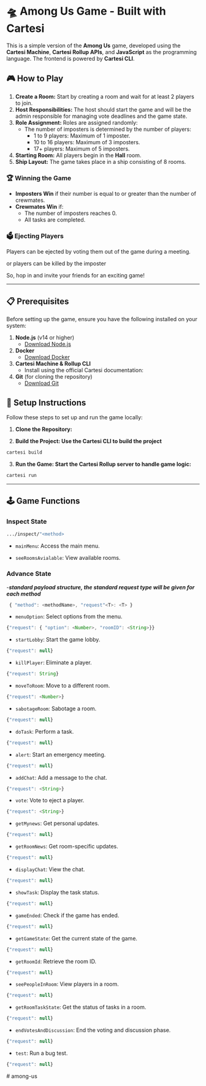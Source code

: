 # 🛸 Among Us Game - Built with Cartesi

This is a simple version of the **Among Us** game, developed using the **Cartesi Machine**, **Cartesi Rollup APIs**, and **JavaScript** as the programming language. The frontend is powered by **Cartesi CLI**.

## 🎮 How to Play

1. **Create a Room:** Start by creating a room and wait for at least 2 players to join.
2. **Host Responsibilities:** The host should start the game and will be the admin responsible for managing vote deadlines and the game state.
3. **Role Assignment:** Roles are assigned randomly:
   - The number of imposters is determined by the number of players:
     - 1 to 9 players: Maximum of 1 imposter.
     - 10 to 16 players: Maximum of 3 imposters.
     - 17+ players: Maximum of 5 imposters.
4. **Starting Room:** All players begin in the **Hall** room.
5. **Ship Layout:** The game takes place in a ship consisting of 8 rooms.

### 🏆 Winning the Game

- **Imposters Win** if their number is equal to or greater than the number of crewmates.
- **Crewmates Win** if:
  - The number of imposters reaches 0.
  - All tasks are completed.

### 🗳️ Ejecting Players

Players can be ejected by voting them out of the game during a meeting.

or players can be killed by the imposter

So, hop in and invite your friends for an exciting game!

---


## 📋 Prerequisites

Before setting up the game, ensure you have the following installed on your system:

1. **Node.js** (v14 or higher)
   - [Download Node.js](https://nodejs.org/)
2. **Docker**
   - [Download Docker](https://www.docker.com/products/docker-desktop)
3. **Cartesi Machine & Rollup CLI**
   - Install using the official Cartesi documentation: 
4. **Git** (for cloning the repository)
   - [Download Git](https://git-scm.com/downloads)


## 🔧 Setup Instructions

Follow these steps to set up and run the game locally:

1. **Clone the Repository:**

2. **Build the Project: Use the Cartesi CLI to build the project**

```bash
cartesi build
```

3. **Run the Game: Start the Cartesi Rollup server to handle game logic:**


```bash
cartesi run
```


-------------------


## 🕹️ Game Functions

### **Inspect State**
```bash
.../inspect/"<method>
```

- `mainMenu`: Access the main menu.

- `seeRoomsAvialable`: View available rooms.

### **Advance State**
-***standard payload structure, the standard request type will be given for each method***
 ```javascript
  { "method": <methodName>, "request"<T>: <T> }
  ```

- `menuOption`: Select options from the menu.
```javascript
{"request": { "option": <Number>, "roomID": <String>}}
```

- `startLobby`: Start the game lobby.
```javascript
{"request": null}

```

- `killPlayer`: Eliminate a player.
```javascript
{"request": String}

```


- `moveToRoom`: Move to a different room.
```javascript
{"request": <Number>}

```


- `sabotageRoom`: Sabotage a room.
```javascript
{"request": null}

```

- `doTask`: Perform a task.
```javascript
{"request": null}

```

- `alert`: Start an emergency meeting.
```javascript
{"request": null}

```

- `addChat`: Add a message to the chat.
```javascript
{"request": <String>}

```

- `vote`: Vote to eject a player.
```javascript
{"request": <String>}

```

- `getMynews`: Get personal updates.
```javascript
{"request": null}

```

- `getRoomNews`: Get room-specific updates.
```javascript
{"request": null}

```

- `displayChat`: View the chat.
```javascript
{"request": null}

```

- `showTask`: Display the task status.
```javascript
{"request": null}

```

- `gameEnded`: Check if the game has ended.
```javascript
{"request": null}

```

- `getGameState`: Get the current state of the game.
```javascript
{"request": null}

```

- `getRoomId`: Retrieve the room ID.
```javascript
{"request": null}

```

- `seePeopleInRoom`: View players in a room.
```javascript
{"request": null}

```

- `getRoomTaskState`: Get the status of tasks in a room.
```javascript
{"request": null}

```

- `endVotesAndDiscussion`: End the voting and discussion phase.
```javascript
{"request": null}

```

- `test`: Run a bug test.
```javascript
{"request": null}

```
#   a m o n g - u s 
 
 